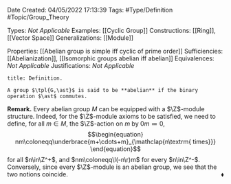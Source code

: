 <div class="topSpace"></div>

Date Created: 04/05/2022 17:13:39
Tags: #Type/Definition #Topic/Group_Theory

Types: _Not Applicable_
Examples: [[Cyclic Group]]
Constructions: [[Ring]], [[Vector Space]]
Generalizations: [[Module]]

Properties: [[Abelian group is simple iff cyclic of prime order]]
Sufficiencies: [[Abelianization]], [[Isomorphic groups abelian iff abelian]]
Equivalences: _Not Applicable_
Justifications: _Not Applicable_

``` ad-Definition
title: Definition.

A group $\tpl{G,\ast}$ is said to be **abelian** if the binary operation $\ast$ commutes.

```

<b>Remark.</b> Every abelian group $M$ can be equipped with a $\Z$-module structure. Indeed, for the $\Z$-module axioms to be satisfied, we need to define, for all $m\in M$, the $\Z$-action on $m$ by $0m\coloneqq0$,
$$\begin{equation}
    nm\coloneqq\underbrace{m+\cdots+m}_{\mathclap{n\textrm{ times}}}
\end{equation}$$
for all $n\in\Z^+$, and $nm\coloneqq\l(-n\r)m$ for every $n\in\Z^-$. Conversely, since every $\Z$-module is an abelian group, we see that the two notions coincide.<span style="float:right;">$\blacklozenge$</span>
